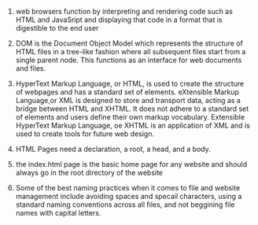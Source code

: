 1. web browsers function by interpreting and rendering code such as HTML and JavaSript and displaying that code in a format that is digestible to the end user 

2. DOM is the Document Object Model which represents the structure of HTML files in a tree-like fashion where all subsequent files start from a single parent node. This functions as an interface for web documents and files. 

3. HyperText Markup Language, or HTML, is used to create the structure of webpages and has a standard set of elements. eXtensible Markup Language,or XML is designed to store and transport data, acting as a bridge between HTML and XHTML. It does not adhere to a standard set of elements and users define their own markup vocabulary. Extensible HyperText Markup Language, oe XHTML is an application of XML and is used to create tools for future web design. 

4. HTML Pages need a declaration, a root, a head, and a body. 

5. the index.html page is the basic home page for any website and should always go in the root directory of the website 

6. Some of the best naming practices when it comes to file and website management include avoiding spaces and specail characters, using a standard naming conventions across all files, and not beggining file names with capital letters. 
